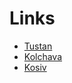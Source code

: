 # Links 

- [Tustan](http://lvivport.com/tustan/)
- [Kolchava](http://lvivport.com/kolochava/)
- [Kosiv](http://lvivport.com/kosivtour/)


